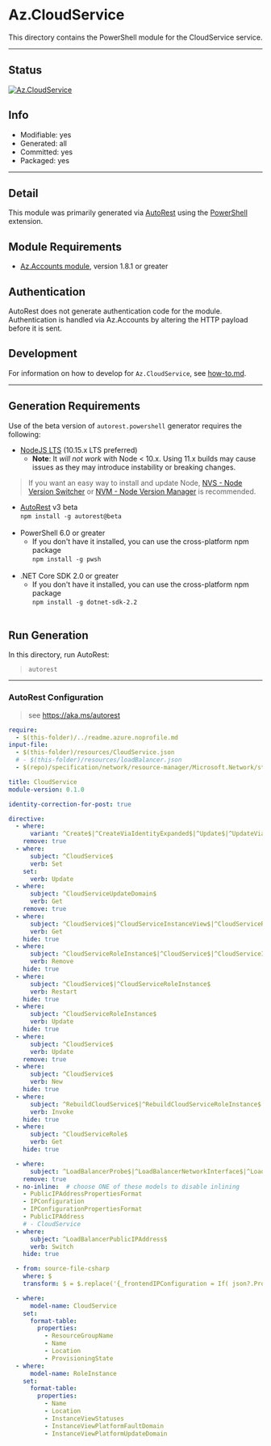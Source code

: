 <!-- region Generated -->
# Az.CloudService
This directory contains the PowerShell module for the CloudService service.

---
## Status
[![Az.CloudService](https://img.shields.io/powershellgallery/v/Az.CloudService.svg?style=flat-square&label=Az.CloudService "Az.CloudService")](https://www.powershellgallery.com/packages/Az.CloudService/)

## Info
- Modifiable: yes
- Generated: all
- Committed: yes
- Packaged: yes

---
## Detail
This module was primarily generated via [AutoRest](https://github.com/Azure/autorest) using the [PowerShell](https://github.com/Azure/autorest.powershell) extension.

## Module Requirements
- [Az.Accounts module](https://www.powershellgallery.com/packages/Az.Accounts/), version 1.8.1 or greater

## Authentication
AutoRest does not generate authentication code for the module. Authentication is handled via Az.Accounts by altering the HTTP payload before it is sent.

## Development
For information on how to develop for `Az.CloudService`, see [how-to.md](how-to.md).
<!-- endregion -->

---
## Generation Requirements
Use of the beta version of `autorest.powershell` generator requires the following:
- [NodeJS LTS](https://nodejs.org) (10.15.x LTS preferred)
  - **Note**: It *will not work* with Node < 10.x. Using 11.x builds may cause issues as they may introduce instability or breaking changes.
> If you want an easy way to install and update Node, [NVS - Node Version Switcher](../nodejs/installing-via-nvs.md) or [NVM - Node Version Manager](../nodejs/installing-via-nvm.md) is recommended.
- [AutoRest](https://aka.ms/autorest) v3 beta <br>`npm install -g autorest@beta`<br>&nbsp;
- PowerShell 6.0 or greater
  - If you don't have it installed, you can use the cross-platform npm package <br>`npm install -g pwsh`<br>&nbsp;
- .NET Core SDK 2.0 or greater
  - If you don't have it installed, you can use the cross-platform npm package <br>`npm install -g dotnet-sdk-2.2`<br>&nbsp;

## Run Generation
In this directory, run AutoRest:
> `autorest`

---
### AutoRest Configuration
> see https://aka.ms/autorest

``` yaml
require:
  - $(this-folder)/../readme.azure.noprofile.md
input-file:
  - $(this-folder)/resources/CloudService.json
  # - $(this-folder)/resources/loadBalancer.json
  - $(repo)/specification/network/resource-manager/Microsoft.Network/stable/2020-06-01/loadBalancer.json

title: CloudService
module-version: 0.1.0

identity-correction-for-post: true

directive:
  - where:
      variant: ^Create$|^CreateViaIdentityExpanded$|^Update$|^UpdateViaIdentity$|^Reimage$|^Reimage1$
    remove: true
  - where:
      subject: ^CloudService$
      verb: Set
    set:
      verb: Update
  - where:
      subject: ^CloudServiceUpdateDomain$
      verb: Get
    remove: true
  - where:
      subject: ^CloudService$|^CloudServiceInstanceView$|^CloudServiceRoleInstance$|^CloudServiceRoleInstanceView$
      verb: Get
    hide: true
  - where:
      subject: ^CloudServiceRoleInstance$|^CloudService$|^CloudServiceInstance$
      verb: Remove
    hide: true
  - where:
      subject: ^CloudService$|^CloudServiceRoleInstance$
      verb: Restart
    hide: true
  - where:
      subject: ^CloudServiceRoleInstance$
      verb: Update
    hide: true
  - where:
      subject: ^CloudService$
      verb: Update
    remove: true
  - where:
      subject: ^CloudService$
      verb: New
    hide: true
  - where:
      subject: ^RebuildCloudService$|^RebuildCloudServiceRoleInstance$
      verb: Invoke
    hide: true
  - where:
      subject: ^CloudServiceRole$
      verb: Get
    hide: true

  - where:
      subject: ^LoadBalancerProbe$|^LoadBalancerNetworkInterface$|^LoadBalancerOutboundRule$|^LoadBalancerLoadBalancingRule$|^LoadBalancerInboundNatRule$|^LoadBalancerFrontendIPConfiguration$|^LoadBalancerBackendAddressPool$|^InboundNatRule$|^LoadBalancer$|^LoadBalancerTag$
    remove: true
  - no-inline:  # choose ONE of these models to disable inlining
    - PublicIPAddressPropertiesFormat
    - IPConfiguration
    - IPConfigurationPropertiesFormat
    - PublicIPAddress
    # - CloudService
  - where:
      subject: ^LoadBalancerPublicIPAddress$
      verb: Switch
    hide: true

  - from: source-file-csharp
    where: $
    transform: $ = $.replace('{_frontendIPConfiguration = If( json?.PropertyT<Microsoft.Azure.PowerShell.Cmdlets.CloudService.Runtime.Json.JsonArray>("frontendIPConfigurations"), out var __jsonFrontendIPConfigurations) ? If( __jsonFrontendIPConfigurations as Microsoft.Azure.PowerShell.Cmdlets.CloudService.Runtime.Json.JsonArray, out var __v) ? new global::System.Func<Microsoft.Azure.PowerShell.Cmdlets.CloudService.Models.Api20201001Preview.ILoadBalancerFrontendIPConfiguration[]>(()=> global::System.Linq.Enumerable.ToArray(global::System.Linq.Enumerable.Select(__v, (__u)=>(Microsoft.Azure.PowerShell.Cmdlets.CloudService.Models.Api20201001Preview.ILoadBalancerFrontendIPConfiguration) (Microsoft.Azure.PowerShell.Cmdlets.CloudService.Models.Api20201001Preview.LoadBalancerFrontendIPConfiguration.FromJson(__u) )) ))() :' + ' null' + ' :' + ' FrontendIPConfiguration;}', 'var frontendIpConfigurationJsonArray = json?.PropertyT<Microsoft.Azure.PowerShell.Cmdlets.CloudService.Runtime.Json.JsonArray>("frontendIpConfigurations") as Microsoft.Azure.PowerShell.Cmdlets.CloudService.Runtime.Json.JsonArray;\n\t\t\t_frontendIPConfiguration = global::System.Linq.Enumerable.ToArray(global::System.Linq.Enumerable.Select(frontendIpConfigurationJsonArray, (__u)=>(Microsoft.Azure.PowerShell.Cmdlets.CloudService.Models.Api20201001Preview.ILoadBalancerFrontendIPConfiguration) (Microsoft.Azure.PowerShell.Cmdlets.CloudService.Models.Api20201001Preview.LoadBalancerFrontendIPConfiguration.FromJson(__u) )));');

  - where:
      model-name: CloudService
    set:
      format-table:
        properties:
          - ResourceGroupName
          - Name
          - Location
          - ProvisioningState
  - where:
      model-name: RoleInstance
    set:
      format-table:
        properties:
          - Name
          - Location
          - InstanceViewStatuses
          - InstanceViewPlatformFaultDomain
          - InstanceViewPlatformUpdateDomain
```
